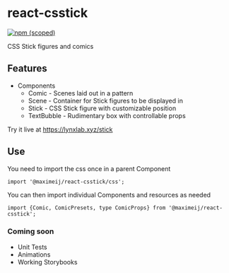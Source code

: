 # react-csstick 
[![npm (scoped)](https://img.shields.io/npm/v/@maximeij/react-csstick?color=green&label=npm%20package&logo=logo)](https://www.npmjs.com/package/@maximeij/react-csstick)

CSS Stick figures and comics

## Features

- Components
  - Comic - Scenes laid out in a pattern
  - Scene - Container for Stick figures to be displayed in
  - Stick - CSS Stick figure with customizable position
  - TextBubble - Rudimentary box with controllable props

Try it live at https://lynxlab.xyz/stick

## Use

You need to import the css once in a parent Component

```
import '@maximeij/react-csstick/css';
```

You can then import individual Components and resources as needed

```
import {Comic, ComicPresets, type ComicProps} from '@maximeij/react-csstick';
```

### Coming soon

- Unit Tests
- Animations
- Working Storybooks

